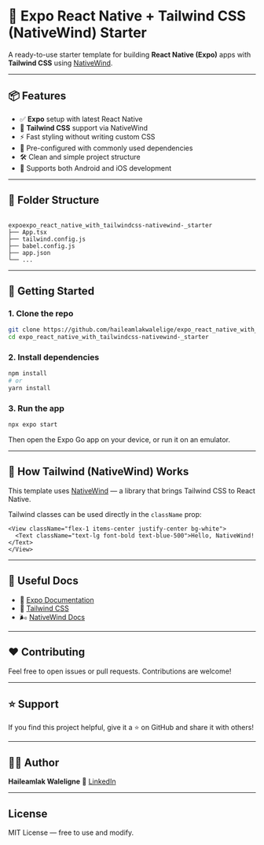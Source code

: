 
# 🚀 Expo React Native + Tailwind CSS (NativeWind) Starter

A ready-to-use starter template for building **React Native (Expo)** apps with **Tailwind CSS** using [NativeWind](https://www.nativewind.dev/).

---

## 📦 Features

- ✅ **Expo** setup with latest React Native
- 🎨 **Tailwind CSS** support via NativeWind
- ⚡️ Fast styling without writing custom CSS
- 🧩 Pre-configured with commonly used dependencies
- 🛠 Clean and simple project structure
- 🧪 Supports both Android and iOS development

---

## 📁 Folder Structure

```

expoexpo_react_native_with_tailwindcss-nativewind-_starter
├── App.tsx
├── tailwind.config.js
├── babel.config.js
├── app.json
└── ...

````

---

## 🚀 Getting Started

### 1. Clone the repo

```bash
git clone https://github.com/haileamlakwalelige/expo_react_native_with_tailwindcss-nativewind-_starter.git
cd expo_react_native_with_tailwindcss-nativewind-_starter
````

### 2. Install dependencies

```bash
npm install
# or
yarn install
```

### 3. Run the app

```bash
npx expo start
```

Then open the Expo Go app on your device, or run it on an emulator.

---

## 🧠 How Tailwind (NativeWind) Works

This template uses [NativeWind](https://www.nativewind.dev/) — a library that brings Tailwind CSS to React Native.

Tailwind classes can be used directly in the `className` prop:

```tsx
<View className="flex-1 items-center justify-center bg-white">
  <Text className="text-lg font-bold text-blue-500">Hello, NativeWind!</Text>
</View>
```

---

## 📄 Useful Docs

* 📘 [Expo Documentation](https://docs.expo.dev/)
* 💨 [Tailwind CSS](https://tailwindcss.com/docs)
* 🌬 [NativeWind Docs](https://www.nativewind.dev/)

---

## ❤️ Contributing

Feel free to open issues or pull requests. Contributions are welcome!

---

## ⭐️ Support

If you find this project helpful, give it a ⭐️ on GitHub and share it with others!

---

## 🧑‍💻 Author

**Haileamlak Waleligne**
📧 [LinkedIn](https://linkedin.com/in/haileamlak-waleligne)

---

## License

MIT License — free to use and modify.



